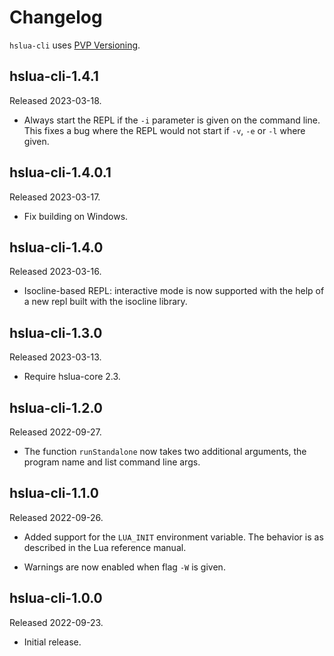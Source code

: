 # Changelog

`hslua-cli` uses [PVP Versioning](https://pvp.haskell.org).

## hslua-cli-1.4.1

Released 2023-03-18.

-   Always start the REPL if the `-i` parameter is given on the
    command line. This fixes a bug where the REPL would not start
    if `-v`, `-e` or `-l` where given.

## hslua-cli-1.4.0.1

Released 2023-03-17.

-   Fix building on Windows.

## hslua-cli-1.4.0

Released 2023-03-16.

-   Isocline-based REPL: interactive mode is now supported with
    the help of a new repl built with the isocline library.

## hslua-cli-1.3.0

Released 2023-03-13.

-   Require hslua-core 2.3.

## hslua-cli-1.2.0

Released 2022-09-27.

-   The function `runStandalone` now takes two additional
    arguments, the program name and list command line args.

## hslua-cli-1.1.0

Released 2022-09-26.

-   Added support for the `LUA_INIT` environment variable. The
    behavior is as described in the Lua reference manual.

-   Warnings are now enabled when flag `-W` is given.

## hslua-cli-1.0.0

Released 2022-09-23.

-   Initial release.
